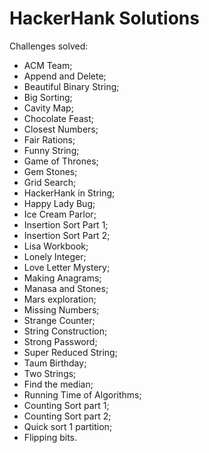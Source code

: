 # HackerHank Solutions

Challenges solved:
- ACM Team;
- Append and Delete;
- Beautiful Binary String;
- Big Sorting;
- Cavity Map;
- Chocolate Feast;
- Closest Numbers;
- Fair Rations;
- Funny String;
- Game of Thrones;
- Gem Stones;
- Grid Search;
- HackerHank in String;
- Happy Lady Bug;
- Ice Cream Parlor;
- Insertion Sort Part 1;
- Insertion Sort Part 2;
- Lisa Workbook;
- Lonely Integer;
- Love Letter Mystery;
- Making Anagrams;
- Manasa and Stones;
- Mars exploration;
- Missing Numbers;
- Strange Counter;
- String Construction;
- Strong Password;
- Super Reduced String;
- Taum Birthday;
- Two Strings;
- Find the median;
- Running Time of Algorithms;
- Counting Sort part 1;
- Counting Sort part 2;
- Quick sort 1 partition;
- Flipping bits.